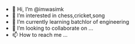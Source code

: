 - 👋 Hi, I’m @imwasimk
- 👀 I’m interested in chess,cricket,song
- 🌱 I’m currently learning batchlor of engineering
- 💞️ I’m looking to collaborate on ...
- 📫 How to reach me ...

<!---
imwasimk/imwasimk is a ✨ special ✨ repository because its `README.md` (this file) appears on your GitHub profile.
You can click the Preview link to take a look at your changes.
--->
